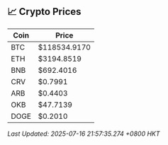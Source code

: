 ## 📈 Crypto Prices

| Coin | Price |
| ---- | ----- |
| BTC | $118534.9170 |
| ETH | $3194.8519 |
| BNB | $692.4016 |
| CRV | $0.7991 |
| ARB | $0.4403 |
| OKB | $47.7139 |
| DOGE | $0.2010 |

_Last Updated: 2025-07-16 21:57:35.274 +0800 HKT_